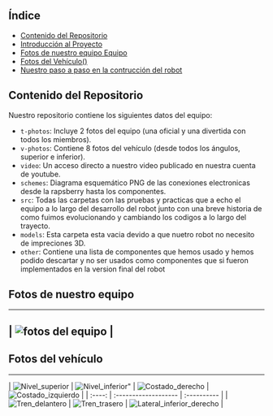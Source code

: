##  Índice

* [Contenido del Repositorio](#contenido-del-repositorio)
* [Introducción al Proyecto](#introducción-al-proyecto)
* [Fotos de nuestro equipo Equipo](#fotos-de-equipo)
* [Fotos del Vehículo()](#fotos-del-vehiculo)
* [Nuestro paso a paso en la contrucción del robot](#diseño-de-hardware)

##  Contenido del Repositorio

Nuestro repositorio contiene los siguientes datos del equipo:

* `t-photos`: Incluye 2 fotos del equipo (una oficial y una divertida con todos los miembros).
* `v-photos`: Contiene 8 fotos del vehículo (desde todos los ángulos, superior e inferior).
* `video`: Un acceso directo a nuestro video publicado en nuestra cuenta de youtube.
* `schemes`: Diagrama esquemático PNG de las conexiones electronicas desde la rapsberry hasta los componentes.
* `src`: Todas las carpetas con las pruebas y practicas que a echo el equipo a lo largo del desarrollo del robot junto con una breve historia de como fuimos evolucionando y cambiando los codigos a lo largo del trayecto.
* `models`: Esta carpeta esta vacia devido a que nuetro robot no necesito de impreciones 3D.
* `other`: Contiene una lista de componentes que hemos usado y hemos podido descartar y no ser usados como componentes que si fueron implementados en la version final del robot

## Fotos de nuestro equipo
---
| ![fotos del equipo](https://github.com/nestoxuy/OSCORP/blob/main/t-photos/Equipo_OSCORP.jpg) |
---
## Fotos del vehículo 
---
| ![Nivel_superior](https://github.com/nestoxuy/OSCORP/blob/main/v-photos/Images/Nivel_superior.jpeg "Nivel_superior") | ![Nivel_inferior"](https://github.com/nestoxuy/OSCORP/blob/main/v-photos/Images/Nivel_inferior.jpeg "Nivel_inferior") | ![Costado_derecho](https://github.com/nestoxuy/OSCORP/blob/main/v-photos/Images/Costado_derecho.jpeg "Costado_derecho") | ![Costado_izquierdo](https://github.com/nestoxuy/OSCORP/blob/main/v-photos/Images/Costado_izquierdo.jpeg "Costado_izquierdo") |
| :----: | :------------------- | :---------- |
| ![Tren_delantero](https://github.com/nestoxuy/OSCORP/blob/main/v-photos/Images/Tren_delantero.jpeg "Tren_delantero") | ![Tren_trasero](https://github.com/nestoxuy/OSCORP/blob/main/v-photos/Images/Tren_trasero.jpeg "Tren_trasero") | ![Lateral_inferior_derecho](https://github.com/nestoxuy/OSCORP/blob/main/v-photos/Images/Lateral_inferior_derecho.jpeg "Lateral_inferior_derecho") |


